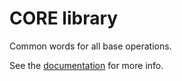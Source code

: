 # CORE library

Common words for all base operations.

See the [documentation](../docs/lib-core.md) for more info.
